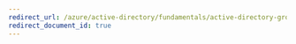 ```yaml
---
redirect_url: /azure/active-directory/fundamentals/active-directory-groups-settings-azure-portal
redirect_document_id: true
---
```

